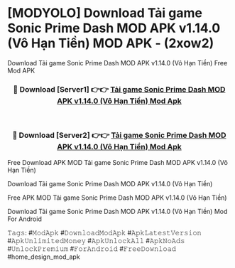 # [MODYOLO] Download Tải game Sonic Prime Dash MOD APK v1.14.0 (Vô Hạn Tiền) MOD APK - (2xow2)
Download Tải game Sonic Prime Dash MOD APK v1.14.0 (Vô Hạn Tiền) Free Mod APK

<div align="center">
<h3>🔴 Download [Server1] 👉👉 <a href="https://apk-comot.site?title=Tải_game_Sonic_Prime_Dash_MOD_APK_v1.14.0_(Vô_Hạn_Tiền)">Tải game Sonic Prime Dash MOD APK v1.14.0 (Vô Hạn Tiền) Mod Apk</a></h3><br>

<h3>🔴 Download [Server2] 👉👉 <a href="https://apk-comot.site?title=Tải_game_Sonic_Prime_Dash_MOD_APK_v1.14.0_(Vô_Hạn_Tiền)">Tải game Sonic Prime Dash MOD APK v1.14.0 (Vô Hạn Tiền) Mod Apk</a></h3>
</div>


Free Download APK MOD Tải game Sonic Prime Dash MOD APK v1.14.0 (Vô Hạn Tiền)

Download Tải game Sonic Prime Dash MOD APK v1.14.0 (Vô Hạn Tiền) 

Free APK MOD Tải game Sonic Prime Dash MOD APK v1.14.0 (Vô Hạn Tiền) 

Download Tải game Sonic Prime Dash MOD APK v1.14.0 (Vô Hạn Tiền) Mod For Android

𝚃𝚊𝚐𝚜: #𝙼𝚘𝚍𝙰𝚙𝚔 #𝙳𝚘𝚠𝚗𝚕𝚘𝚊𝚍𝙼𝚘𝚍𝙰𝚙𝚔 #𝙰𝚙𝚔𝙻𝚊𝚝𝚎𝚜𝚝𝚅𝚎𝚛𝚜𝚒𝚘𝚗 #𝙰𝚙𝚔𝚄𝚗𝚕𝚒𝚖𝚒𝚝𝚎𝚍𝙼𝚘𝚗𝚎𝚢 #𝙰𝚙𝚔𝚄𝚗𝚕𝚘𝚌𝚔𝙰𝚕𝚕 #𝙰𝚙𝚔𝙽𝚘𝙰𝚍𝚜 #𝚄𝚗𝚕𝚘𝚌𝚔𝙿𝚛𝚎𝚖𝚒𝚞𝚖 #𝙵𝚘𝚛𝙰𝚗𝚍𝚛𝚘𝚒𝚍 #𝙵𝚛𝚎𝚎𝙳𝚘𝚠𝚗𝚕𝚘𝚊𝚍 #home_design_mod_apk